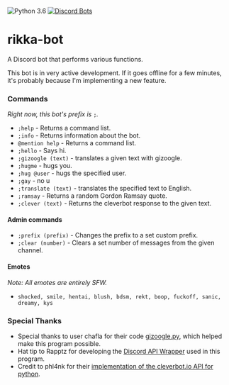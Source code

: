 ![Python 3.6](https://img.shields.io/badge/python-3.6-blue.svg) [![Discord Bots](https://discordbots.org/api/widget/status/430482288053059584.svg)](https://discordbots.org/bot/430482288053059584)
# rikka-bot

A Discord bot that performs various functions.

This bot is in very active development. If it goes offline for a few minutes, it's probably because I'm implementing a new feature.

### Commands
*Right now, this bot's prefix is* `;`*.*
- `;help` - Returns a command list.
- `;info` - Returns information about the bot.
- `@mention help` - Returns a command list.
- `;hello` - Says hi.
- `;gizoogle (text)` - translates a given text with gizoogle.
- `;hugme` - hugs you.
- `;hug @user` - hugs the specified user.
- `;gay` - no u
- `;translate (text)` - translates the specified text to English.
- `;ramsay` - Returns a random Gordon Ramsay quote.
- `;clever (text)` - Returns the cleverbot response to the given text.

#### Admin commands
- `;prefix (prefix)` - Changes the prefix to a set custom prefix.
- `;clear (number)` - Clears a set number of messages from the given channel.

#### Emotes
*Note: All emotes are entirely SFW.*
- `shocked, smile, hentai, blush, bdsm, rekt, boop, fuckoff, sanic, dreamy, kys`

### Special Thanks
- Special thanks to user chafla for their code [gizoogle.py](https://github.com/chafla/gizoogle-py), which helped make this program possible.
- Hat tip to Rapptz for developing the [Discord API Wrapper](https://github.com/Rapptz/discord.py) used in this program.
- Credit to phl4nk for their [implementation of the cleverbot.io API for python](https://github.com/phl4nk/CleverApi).
